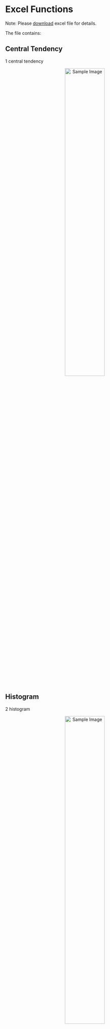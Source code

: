 # Excel Functions

Note: Please [download](https://github.com/brnhaze/Portfolio/blob/main/Excel/Charts.xlsx) excel file for details.

The file contains:

## Central Tendency

1 central tendency

<div style="text-align:center;">
    <img src="https://github.com/brnhaze/Portfolio/blob/main/Excel/1%20central%20tendency.jpg" alt="Sample Image" style="width:50%;height:auto;">
</div>

## Histogram

2 histogram

<div style="text-align:center;">
    <img src="https://github.com/brnhaze/Portfolio/blob/main/Excel/2%20histogram.jpg" alt="Sample Image" style="width:50%;height:auto;">
</div>

## Measure of Dispersion

## Interquartile Range

3 iqr

<div style="text-align:center;">
    <img src="https://github.com/brnhaze/Portfolio/blob/main/Excel/3%20iqr.jpg" alt="Sample Image" style="width:50%;height:auto;">
</div>

### Box & Whisker

4 box and whisker


<div style="text-align:center;">
    <img src="https://github.com/brnhaze/Portfolio/blob/main/Excel/4%20box%20and%20whisker.jpg" alt="Sample Image" style="width:50%;height:auto;">
</div>

### Z-Score

5 z score

<div style="text-align:center;">
    <img src="https://github.com/brnhaze/Portfolio/blob/main/Excel/5%20z%20score.jpg" alt="Sample Image" style="width:50%;height:auto;">
</div>

### Rank & Percentile

6 rank and percent

<div style="text-align:center;">
    <img src="https://github.com/brnhaze/Portfolio/blob/main/Excel/6%20rank%20and%20percent.jpg" alt="Sample Image" style="width:50%;height:auto;">
</div>

### Percentile

See excel file: Charts > Percentile (measure of D)

## Cleaning Data

See excel file

### Duplicates

see excel file

### Empty Cells

see excel file

## Conditional Statements

### SUMIF and SUMIFS

see excel file

## Errors

see excel file

### ERRORS

### IFERROR

## Lookup

7 lookup

<div style="text-align:center;">
    <img src="https://github.com/brnhaze/Portfolio/blob/main/Excel/7%20lookup.jpg" alt="Sample Image" style="width:50%;height:auto;">
</div>

### VLOOKUP

8 vlookup

<div style="text-align:center;">
    <img src="https://github.com/brnhaze/Portfolio/blob/main/Excel/8%20vlookup.jpg" alt="Sample Image" style="width:50%;height:auto;">
</div>

### HLOOKUP

9 hlookup

<div style="text-align:center;">
    <img src="https://github.com/brnhaze/Portfolio/blob/main/Excel/9%20hlookup.jpg" alt="Sample Image" style="width:50%;height:auto;">
</div>

## Pivot Tables

10 pivot table

<div style="text-align:center;">
    <img src="https://github.com/brnhaze/Portfolio/blob/main/Excel/10%20pivot%20table.jpg" alt="Sample Image" style="width:50%;height:auto;">
</div>

## Correlation & Regression

See excel file charts > correlation & regression

11 correlatoin and regression

<div style="text-align:center;">
    <img src="https://github.com/brnhaze/Portfolio/blob/main/Excel/11%20correlaton%20and%20regression.jpg" alt="Sample Image" style="width:50%;height:auto;">
</div>

## Solver

See excel file

## Text Manipulation

see excel file

## Date and Times

see excel file

## Text to Columns

see excel file

## Charts

### Column Chart

12 column chart

<div style="text-align:center;">
    <img src="https://github.com/brnhaze/Portfolio/blob/main/Excel/12%20column%20chart.jpg" alt="Sample Image" style="width:50%;height:auto;">
</div>

### Histogram Chart

13 histogram chart

<div style="text-align:center;">
    <img src="https://github.com/brnhaze/Portfolio/blob/main/Excel/13%20histogram%20chart.jpg" alt="Sample Image" style="width:50%;height:auto;">
</div>

### Stacked Column Chart

14 stacked col chart

<div style="text-align:center;">
    <img src="https://github.com/brnhaze/Portfolio/blob/main/Excel/14%20stacked%20col%20chart.jpg" alt="Sample Image" style="width:50%;height:auto;">
</div>

### Bar Charts Conditional Foramt

15 bar chart

<div style="text-align:center;">
    <img src="https://github.com/brnhaze/Portfolio/blob/main/Excel/15%20bar%20chart.jpg" alt="Sample Image" style="width:50%;height:auto;">
</div>

### Dynamic Maps

16 dyn map

<div style="text-align:center;">
    <img src="https://github.com/brnhaze/Portfolio/blob/main/Excel/16%20dyn%20map.jpg" alt="Sample Image" style="width:50%;height:auto;">
</div>

### Stacked Area

17 stacked area chart

<div style="text-align:center;">
    <img src="https://github.com/brnhaze/Portfolio/blob/main/Excel/17%20stacked%20area%20chart.jpg" alt="Sample Image" style="width:50%;height:auto;">
</div>

### Scatter Plots

18 scat

<div style="text-align:center;">
    <img src="https://github.com/brnhaze/Portfolio/blob/main/Excel/18%20scat.jpg" alt="Sample Image" style="width:50%;height:auto;">
</div>

## Conditonal Format

see file
